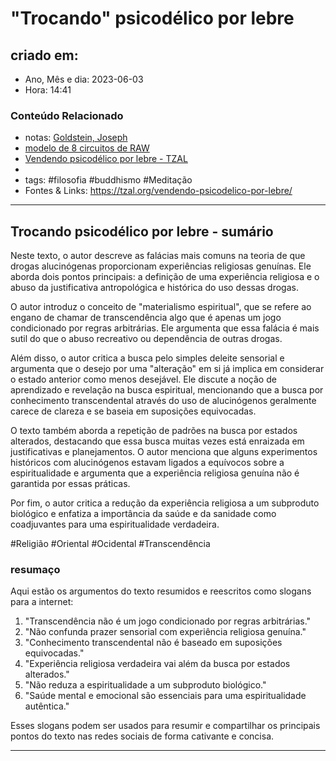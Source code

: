 # "Trocando" psicodélico por lebre

## criado em: 
-  Ano, Mês e dia: 2023-06-03
- Hora: 14:41

### Conteúdo Relacionado
- notas: [Goldstein, Joseph](Goldstein,%20Joseph) 
- [modelo de 8 circuitos de RAW](../2%20-%20NOTAS%20PERMANENTES/modelo%20de%208%20circuitos%20de%20RAW.md)
- [Vendendo psicodélico por lebre - TZAL](Vendendo%20psicodélico%20por%20lebre%20-%20TZAL.md)
- 
- tags: #filosofia #buddhismo #Meditação 
- Fontes & Links: https://tzal.org/vendendo-psicodelico-por-lebre/
---

## Trocando psicodélico por lebre - sumário

Neste texto, o autor descreve as falácias mais comuns na teoria de que drogas alucinógenas proporcionam experiências religiosas genuínas. Ele aborda dois pontos principais: a definição de uma experiência religiosa e o abuso da justificativa antropológica e histórica do uso dessas drogas.

O autor introduz o conceito de "materialismo espiritual", que se refere ao engano de chamar de transcendência algo que é apenas um jogo condicionado por regras arbitrárias. Ele argumenta que essa falácia é mais sutil do que o abuso recreativo ou dependência de outras drogas.

Além disso, o autor critica a busca pelo simples deleite sensorial e argumenta que o desejo por uma "alteração" em si já implica em considerar o estado anterior como menos desejável. Ele discute a noção de aprendizado e revelação na busca espiritual, mencionando que a busca por conhecimento transcendental através do uso de alucinógenos geralmente carece de clareza e se baseia em suposições equivocadas.

O texto também aborda a repetição de padrões na busca por estados alterados, destacando que essa busca muitas vezes está enraizada em justificativas e planejamentos. O autor menciona que alguns experimentos históricos com alucinógenos estavam ligados a equívocos sobre a espiritualidade e argumenta que a experiência religiosa genuína não é garantida por essas práticas.

Por fim, o autor critica a redução da experiência religiosa a um subproduto biológico e enfatiza a importância da saúde e da sanidade como coadjuvantes para uma espiritualidade verdadeira.

#Religião #Oriental #Ocidental #Transcendência
### resumaço

Aqui estão os argumentos do texto resumidos e reescritos como slogans para a internet:

1. "Transcendência não é um jogo condicionado por regras arbitrárias."
2. "Não confunda prazer sensorial com experiência religiosa genuína."
3. "Conhecimento transcendental não é baseado em suposições equivocadas."
4. "Experiência religiosa verdadeira vai além da busca por estados alterados."
5. "Não reduza a espiritualidade a um subproduto biológico."
6. "Saúde mental e emocional são essenciais para uma espiritualidade autêntica."

Esses slogans podem ser usados para resumir e compartilhar os principais pontos do texto nas redes sociais de forma cativante e concisa.


---
